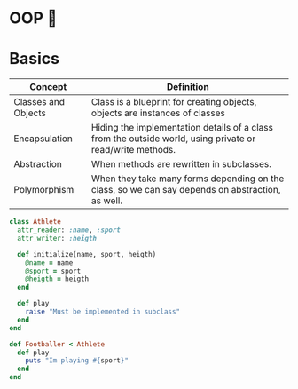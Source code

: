 # OOP 🤔

# Basics

| Concept | Definition |
| --- | --- |
| Classes and Objects | Class is a blueprint for creating objects, objects are instances of classes |
| Encapsulation | Hiding the implementation details of a class from the outside world, using private or read/write methods. |
| Abstraction | When methods are rewritten in subclasses. |
| Polymorphism | When they take many forms depending on the class, so we can say depends on abstraction, as well. |

```ruby
class Athlete
  attr_reader: :name, :sport
  attr_writer: :heigth

  def initialize(name, sport, heigth)
    @name = name
    @sport = sport
    @heigth = heigth 
  end

  def play
    raise "Must be implemented in subclass"
  end
end

def Footballer < Athlete
  def play
    puts "Im playing #{sport}"
  end
end

```
